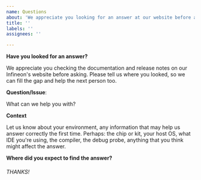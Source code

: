 ```yaml
---
name: Questions
about: 'We appreciate you looking for an answer at our website before asking'
title: '' 
labels: ''
assignees: ''

---
```


**Have you looked for an answer?**

We appreciate you checking the documentation and release notes on our Infineon's website before asking. Please tell us where you looked, so we can fill the gap and help the next person too.


**Question/Issue**:

What can we help you with?

**Context**

Let us know about your environment, any information that may help us answer correctly the first time. Perhaps: the chip or kit, your host OS, what IDE you're using, the compiler, the debug probe, anything that you think might affect the answer.

**Where did you expect to find the answer?**



###### THANKS!
